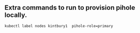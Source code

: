 ## Extra commands to run to provision pihole locally. 

```bash
kubectl label nodes kintbury1  pihole-role=primary
```
